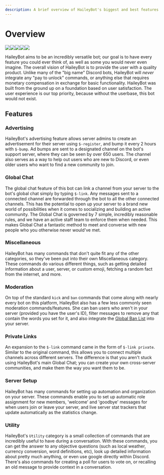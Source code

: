 ```yaml
---
description: A brief overview of HaileyBot's biggest and best features
---
```


# Overview

![](https://botlist.space/bot/423637161632464906/badge?property=status&style=flat-square&color=brightgreen)![](https://botlist.space/bot/423637161632464906/badge?property=uptime.2&style=flat-square&color=brightgreen)![](https://botlist.space/bot/423637161632464906/badge?property=servers&style=flat-square&color=informational)![](https://img.shields.io/github/manifest-json/v/haileybot/haileybot.github.io?style=flat-square&color=blueviolet)![](https://img.shields.io/github/license/haileybot/haileybot.github.io?style=flat-square)

HaileyBot aims to be an incredibly versatile bot; our goal is to have every feature you could ever think of, as well as some you would never even imagine. The overall vision of HaileyBot is to provide the user with a quality product. Unlike many of the "big name" Discord bots, HaileyBot will _never_ integrate any "pay to unlock" commands, or anything else that requires monetary compensation in exchange for basic functionality. HaileyBot was built from the ground up on a foundation based on user satisfaction. The user experience is our top priority, because without the userbase, this bot would not exist.

## Features

### Advertising

HaileyBot's advertising feature allows server admins to create an advertisement for their server using `$-register`, and bump it every 2 hours with `$-bump`. Ad bumps are sent to a designated channel on the bot's support server, where they can be seen by over 650 users. The channel also serves as a way to help out users who are new to Discord, or even older users who want to find a new community to join.

### Global Chat

The global chat feature of this bot can link a channel from your server to the bot's global chat simply by typing `$-link`. Any messages sent to a connected channel are forwarded through the bot to all the other connected channels. This has the potential to open up your server to a brand new world of possibilities when it comes to socializing and building an active community. The Global Chat is governed by 7 simple, incredibly reasonable rules, and we have an active staff team to enforce them when needed. This makes Global Chat a fantastic method to meet and converse with new people who you otherwise never would've met.

### Miscellaneous

HaileyBot has many commands that don't quite fit any of the other categories, so they've been put into their own Miscellaneous category. These commands do various different things, such as getting detailed information about a user, server, or custom emoji, fetching a random fact from the internet, and more.

### Moderation

On top of the standard `kick` and `ban` commands that come along with nearly every bot on this platform, HaileyBot also has a few less commonly seen moderation commands/features. She can ban users who aren't in your server \(provided you have the user's ID\), filter messages to remove any that contain the words you set for it, and also integrate the [Global Ban List](https://faq.haileybot.com/#ban-list) into your server.

### Private Links

An expansion to the `$-link` command came in the form of `$-link private`. Similar to the original command, this allows you to connect multiple channels across different servers. The difference is that you aren't stuck using HaileyBot's main Global Chat; you can create your own cross-server communities, and make them the way you want them to be.

### Server Setup

HaileyBot has many commands for setting up automation and organization on your server. These commands enable you to set up automatic role assignment for new members, 'welcome' and 'goodbye' messages for when users join or leave your server, and live server stat trackers that update automatically as the statistics change.

### Utility

HaileyBot's `Utility` category is a small collection of commands that are incredibly useful to have during a conversation. With these commands, you can get the answer to any objective questions \(such as local weather, currency conversion, word definitions, etc\), look up detailed information about pretty much anything, or even use google directly within Discord. There's also commands for creating a poll for users to vote on, or recalling an old message to provide context in a conversation.

